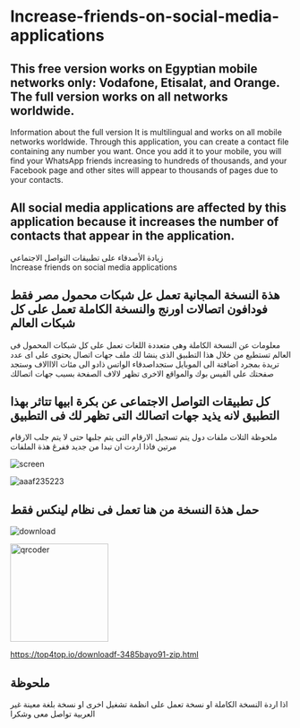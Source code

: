 # Increase-friends-on-social-media-applications

## This free version works on Egyptian mobile networks only: Vodafone, Etisalat, and Orange. The full version works on all networks worldwide.
Information about the full version
It is multilingual and works on all mobile networks worldwide. Through this application, you can create a contact file containing any number you want. Once you add it to your mobile, you will find your WhatsApp friends increasing to hundreds of thousands, and your Facebook page and other sites will appear to thousands of pages due to your contacts.
## All social media applications are affected by this application because it increases the number of contacts that appear in the application.

زيادة الأصدقاء على تطبيقات التواصل الاجتماعي   
Increase friends on social media applications


## هذة النسخة المجانية تعمل عل شبكات محمول مصر فقط فودافون اتصالات اورنج والنسخة الكاملة تعمل على كل شبكات العالم 
معلومات عن النسخة الكاملة 
وهى متعددة اللغات تعمل على كل شبكات المحمول فى العالم تستطيع من خلال هذا التطبيق الذى ينشا لك ملف جهات اتصال يحتوى على اى عدد تريدة بمجرد اضافتة الى الموبايل ستجداصدقاء الواتس ذادو الى مئات الااالاف وستجد صفحتك على الفيس بوك والمواقع الاخرى تظهر لالاف الصفحة بسبب جهات اتصالك 
## كل تطبيقات التواصل الاجتماعى عن بكرة ابيها تتاثر بهذا التطبيق لانه يذيد جهات اتصالك التى تظهر لك فى التطبيق 
ملحوظة التلات ملفات دول يتم تسجيل الارقام التى يتم جلبها حتى لا يتم جلب الارقام مرتين 
فاذا اردت ان تبدا من جديد ففرغ هذة الملفات 


![screen](https://github.com/user-attachments/assets/87791f20-fd36-40da-9bad-8a08b46c48cc)








![aaaf235223](https://github.com/user-attachments/assets/865fd576-defa-4444-8f08-a13c65a9c85f)


## حمل هذة النسخة من هنا تعمل فى نظام لينكس فقط




![download](https://github.com/user-attachments/assets/a85db8c5-516d-48b4-bf28-6982296a96f6)



<img width="175" height="175" alt="qrcoder" src="https://github.com/user-attachments/assets/b3b54928-0bf6-49db-a993-2a63024f607c" />

https://top4top.io/downloadf-3485bayo91-zip.html

## ملحوظة
اذا اردة النسخة الكاملة او نسخة تعمل على انظمة تشغيل اخرى او نسخة بلغة معينة غير العربية تواصل معى وشكرا 
